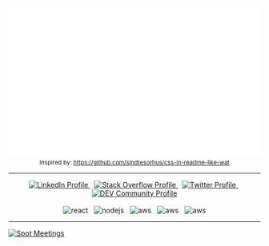 <div align="center">
	<br>
	<a href="https://github.com/Corelabs-cl/.github/blob/main/profile/header.svg">
		<img src="header.svg" width="800" height="300" />
	</a>
	<br>
	<small>Inspired by: <a href="https://github.com/sindresorhus/css-in-readme-like-wat">https://github.com/sindresorhus/css-in-readme-like-wat</a></small>
</div>

<hr>

<div align="center">
	<a href="https://www.linkedin.com/in/stgogm">
		<img alt="LinkedIn Profile" src="https://img.shields.io/badge/linkedin-%230077B5.svg?&style=for-the-badge&logo=linkedin&logoColor=white" />
	</a>
	&nbsp;
	<a href="https://stackoverflow.com/users/1970170/santiago-g-mar%C3%ADn">
		<img alt="Stack Overflow Profile" src="https://img.shields.io/badge/stack%20overflow-FE7A16?logo=stack-overflow&logoColor=white&style=for-the-badge" />
	</a>
	&nbsp;
	<a href="https://twitter.com/stgogm">
		<img alt="Twitter Profile" src="https://img.shields.io/badge/twitter-%231DA1F2.svg?&style=for-the-badge&logo=twitter&logoColor=white" />
	</a>
	&nbsp;
	<a href="https://dev.to/stgogm" target="_blank">
		<img alt="DEV Community Profile" src="https://img.shields.io/badge/dev.to-%23000000.svg?&style=for-the-badge&logo=dev.to&logoColor=white" />
	</a>
</div>
<br />
<div align="center">
	<img alt="react" src="https://img.shields.io/badge/vue.js%20-%2341b883.svg?&style=for-the-badge&logo=vue.js&logoColor=white" />
	&nbsp;
	<img alt="nodejs" src="https://img.shields.io/badge/node.js%20-%2343853D.svg?&style=for-the-badge&logo=node.js&logoColor=white" />
	&nbsp;
	<img alt="aws" src="https://img.shields.io/badge/typescript%20-%23007acc.svg?&style=for-the-badge&logo=typescript&logoColor=white" />
	&nbsp;
	<img alt="aws" src="https://img.shields.io/badge/mongodb%20-%234db33d.svg?&style=for-the-badge&logo=mongodb&logoColor=white" />
	&nbsp;
	<img alt="aws" src="https://img.shields.io/badge/Amazon%20AWS-%23232F3E?logo=amazon-aws&logoColor=white&style=for-the-badge" />
</div>

<hr />

<a href="https://meetiwthspot.com">
	<img alt="Spot Meetings" src="https://pbs.twimg.com/profile_banners/1319316395914649601/1614960130/1500x500">
</a>

